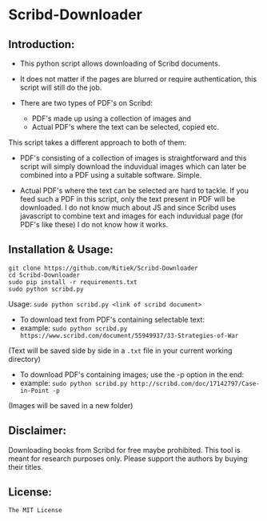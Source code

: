 # Scribd-Downloader

## Introduction:

- This python script allows downloading of Scribd documents.

- It does not matter if the pages are blurred or require authentication, this script will still do the job.

- There are two types of PDF's on Scribd:

  - PDF's made up using a collection of images and
  - Actual PDF's where the text can be selected, copied etc.

This script takes a different approach to both of them:

- PDF's consisting of a collection of images is straightforward and this script will simply download the induvidual images which can later be combined into a PDF using a suitable software. Simple.

- Actual PDF's where the text can be selected are hard to tackle. If you feed such a PDF in this script, only the text present in PDF will be downloaded. I do not know much about JS and since Scribd uses javascript to combine text and images for each induvidual page (for PDF's like these) I do not know how it works.

## Installation & Usage:

```
git clone https://github.com/Ritiek/Scribd-Downloader
cd Scribd-Downloader
sudo pip install -r requirements.txt
sudo python scribd.py
```

Usage: `sudo python scribd.py <link of scribd document>`

- To download text from PDF's containing selectable text:
- example: `sudo python scribd.py https://www.scribd.com/document/55949937/33-Strategies-of-War`

(Text will be saved side by side in a `.txt` file in your current working directory)

- To download PDF's containing images; use the -p option in the end:
- example: `sudo python scribd.py http://scribd.com/doc/17142797/Case-in-Point -p`

(Images will be saved in a new folder)

## Disclaimer:

Downloading books from Scribd for free maybe prohibited. This tool is meant for research purposes only. Please support the authors by buying their titles.

## License:

`The MIT License`
